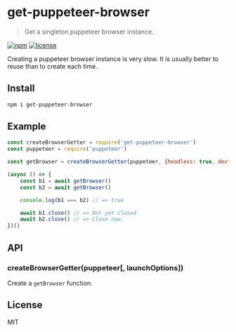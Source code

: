 # get-puppeteer-browser
> Get a singleton puppeteer browser instance.

[![npm](https://flat.badgen.net/npm/v/get-puppeteer-browser)](https://www.npmjs.com/package/get-puppeteer-browser)
[![license](https://flat.badgen.net/github/license/skt-t1-byungi/get-puppeteer-browser)](https://github.com/skt-t1-byungi/get-puppeteer-browser/blob/master/LICENSE)

Creating a puppeteer browser instance is very slow. It is usually better to reuse than to create each time.

## Install
```sh
npm i get-puppeteer-browser
```

## Example
```js
const createBrowserGetter = require('get-puppeteer-browser')
const puppeteer = require('puppeteer')

const getBrowser = createBrowserGetter(puppeteer, {headless: true, devtools: true});

(async () => {
    const b1 = await getBrowser()
    const b2 = await getBrowser()

    console.log(b1 === b2) // => true

    await b1.close() // => Not yet closed
    await b2.close() // => Close now.
})()
```

## API
### createBrowserGetter(puppeteer[, launchOptions])
Create a `getBrowser` function.

## License
MIT
